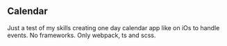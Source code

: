 ## Calendar

Just a test of my skills creating one day calendar app like on iOs to handle events.
No frameworks. Only webpack, ts and scss. 
